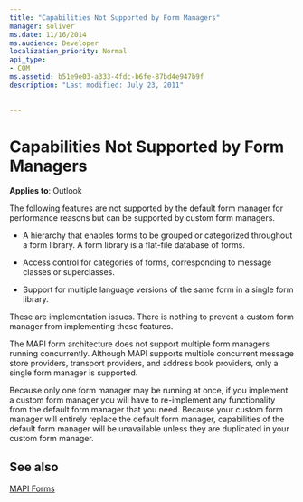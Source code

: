 ```yaml
---
title: "Capabilities Not Supported by Form Managers"
manager: soliver
ms.date: 11/16/2014
ms.audience: Developer
localization_priority: Normal
api_type:
- COM
ms.assetid: b51e9e03-a333-4fdc-b6fe-87bd4e947b9f
description: "Last modified: July 23, 2011"
 
 
---
```


# Capabilities Not Supported by Form Managers

  
  
**Applies to**: Outlook 
  
The following features are not supported by the default form manager for performance reasons but can be supported by custom form managers.
  
- A hierarchy that enables forms to be grouped or categorized throughout a form library. A form library is a flat-file database of forms.
    
- Access control for categories of forms, corresponding to message classes or superclasses.
    
- Support for multiple language versions of the same form in a single form library.
    
These are implementation issues. There is nothing to prevent a custom form manager from implementing these features.
  
The MAPI form architecture does not support multiple form managers running concurrently. Although MAPI supports multiple concurrent message store providers, transport providers, and address book providers, only a single form manager is supported.
  
Because only one form manager may be running at once, if you implement a custom form manager you will have to re-implement any functionality from the default form manager that you need. Because your custom form manager will entirely replace the default form manager, capabilities of the default form manager will be unavailable unless they are duplicated in your custom form manager.
  
## See also



[MAPI Forms](mapi-forms.md)

